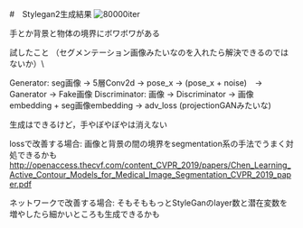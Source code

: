 #　Stylegan2生成結果
![80000iter](https://github.com/syuuuuukun/anime_gan/tree/master/gans/stylegan2/imgs/80000.png)


手とか背景と物体の境界にボワボワがある

試したこと
（セグメンテーション画像みたいなのを入れたら解決できるのではないか）\

Generator: seg画像 -> 5層Conv2d -> pose_x -> (pose_x + noise)　-> Ganerator -> Fake画像
Discriminator: 画像 -> Discriminator -> 画像embedding + seg画像embedding -> adv_loss
(projectionGANみたいな)

生成はできるけど，手やぼやぼやは消えない

lossで改善する場合: 画像と背景の間の境界をsegmentation系の手法でうまく対処できるかも
http://openaccess.thecvf.com/content_CVPR_2019/papers/Chen_Learning_Active_Contour_Models_for_Medical_Image_Segmentation_CVPR_2019_paper.pdf

ネットワークで改善する場合: そもそももっとStyleGanのlayer数と潜在変数を増やしたら細かいところも生成できるかも